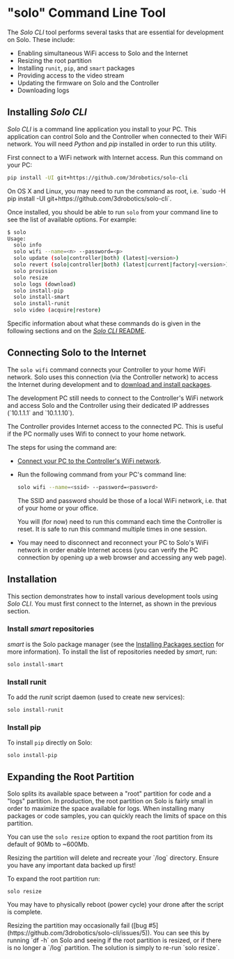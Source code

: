 # "solo" Command Line Tool

The *Solo CLI* tool performs several tasks that are essential for development on Solo. These include:

* Enabling simultaneous WiFi access to Solo and the Internet
* Resizing the root partition
* Installing `runit`, `pip`, and `smart` packages
* Providing access to the video stream
* Updating the firmware on Solo and the Controller
* Downloading logs


## Installing *Solo CLI*

*Solo CLI* is a command line application you install to your PC. This application can control Solo and the Controller when connected to their WiFi network. You will need *Python* and *pip* installed in order to run this utility.

First connect to a WiFi network with Internet access. Run this command on your PC:

<div class="host-code"></div>

```sh
pip install -UI git+https://github.com/3drobotics/solo-cli
```

<aside class="note">
On OS X and Linux, you may need to run the command as root, i.e. `sudo -H pip install -UI git+https://github.com/3drobotics/solo-cli`.
</aside>

Once installed, you should be able to run `solo` from your command line to see the list of available options. For example:

<div class="host-code"></div>

```sh
$ solo
Usage:
  solo info
  solo wifi --name=<n> --password=<p>
  solo update (solo|controller|both) (latest|<version>)
  solo revert (solo|controller|both) (latest|current|factory|<version>)
  solo provision
  solo resize
  solo logs (download)
  solo install-pip
  solo install-smart
  solo install-runit
  solo video (acquire|restore)
```

Specific information about what these commands do is given in the following sections and on the [*Solo CLI* README](https://github.com/3drobotics/solo-cli).


## Connecting Solo to the Internet

The `solo wifi` command connects your Controller to your home WiFi network. Solo uses this connection (via the Controller network) to access the Internet during development and to [download and install packages](starting-installing.html#installing-packages).

<aside class="tip">The development PC still needs to connect to the Controller's WiFi network and access Solo and the Controller using their dedicated IP addresses (`10.1.1.1` and `10.1.1.10`).

The Controller provides Internet access to the connected PC. This is useful if the PC normally uses Wifi to connect to your home network.
</aside>

The steps for using the command are:

* [Connect your PC to the Controller's WiFi network](starting-network.html).
* Run the following command from your PC's command line:
  <div class="host-code"></div>

  ```sh
  solo wifi --name=<ssid> --password=<password>
  ```
  The SSID and password should be those of a local WiFi network, i.e. that of your home or your office.
  <aside class="tip">
  You will (for now) need to run this command each time the Controller is reset. It is safe to run this command multiple times in one session.
  </aside>
* You may need to disconnect and reconnect your PC to Solo's WiFi network in order enable Internet access (you can verify the PC connection by opening up a web browser and accessing any web page).


## Installation

This section demonstrates how to install various development tools using *Solo CLI*. You must first connect to the Internet, as shown in the previous section.

### Install *smart* repositories

*smart* is the Solo package manager (see the [Installing Packages section](starting-installing.html#installing-packages) for more information). To install the list of repositories needed by *smart*, run:

<div class="host-code"></div>

```
solo install-smart
``` 

### Install runit

To add the *runit* script daemon (used to create new services):

<div class="host-code"></div>

```
solo install-runit
```

### Install pip

To install `pip` directly on Solo:

<div class="host-code"></div>

```
solo install-pip
```


## Expanding the Root Partition

Solo splits its available space between a "root" partition for code and a "logs" partition. In production, the root partition on Solo is fairly small in order to maximize the space available for logs. When installing many packages or code samples, you can quickly reach the limits of space on this partition.

You can use the `solo resize` option to expand the root partition from its default of 90Mb to ~600Mb.

<aside class="tip">
Resizing the partition will delete and recreate your `/log` directory. Ensure you have any important data backed up first! 
</aside>

To expand the root partition run:

<div class="host-code"></div>

```
solo resize
```

You may have to physically reboot (power cycle) your drone after the script is complete.

<aside class="warning">
Resizing the partition may occasionally fail ([bug #5](https://github.com/3drobotics/solo-cli/issues/5)). You can see this by running `df -h` on Solo and seeing if the root partition is resized, or if there is no longer a `/log` partition. The solution is simply to re-run `solo resize`. 
</aside>

